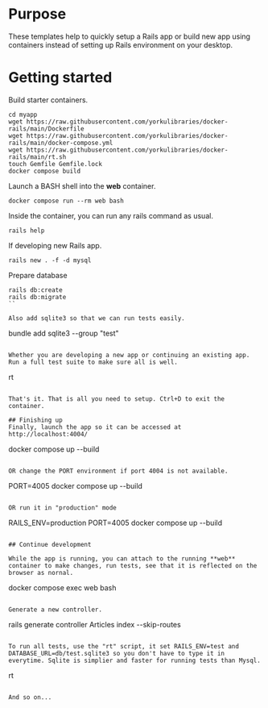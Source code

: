 # Purpose

These templates help to quickly setup a Rails app or build new app using containers instead of setting up Rails environment on your desktop.

# Getting started
Build starter containers.

```
cd myapp
wget https://raw.githubusercontent.com/yorkulibraries/docker-rails/main/Dockerfile
wget https://raw.githubusercontent.com/yorkulibraries/docker-rails/main/docker-compose.yml
wget https://raw.githubusercontent.com/yorkulibraries/docker-rails/main/rt.sh
touch Gemfile Gemfile.lock
docker compose build
```

Launch a BASH shell into the **web** container.

```
docker compose run --rm web bash
```

Inside the container, you can run any rails command as usual.

```
rails help
```

If developing new Rails app.

```
rails new . -f -d mysql
```

Prepare database 

```
rails db:create
rails db:migrate
``

Also add sqlite3 so that we can run tests easily. 

```
bundle add sqlite3 --group "test"
```

Whether you are developing a new app or continuing an existing app. Run a full test suite to make sure all is well.

```
rt
```

That's it. That is all you need to setup. Ctrl+D to exit the container.

## Finishing up
Finally, launch the app so it can be accessed at http://localhost:4004/

```
docker compose up --build
```

OR change the PORT environment if port 4004 is not available.

```
PORT=4005 docker compose up --build
```

OR run it in "production" mode
```
RAILS_ENV=production PORT=4005 docker compose up --build
```

## Continue development

While the app is running, you can attach to the running **web** container to make changes, run tests, see that it is reflected on the browser as nornal.

```
docker compose exec web bash
```

Generate a new controller.

```
rails generate controller Articles index --skip-routes
```

To run all tests, use the "rt" script, it set RAILS_ENV=test and DATABASE_URL=db/test.sqlite3 so you don't have to type it in everytime. Sqlite is simplier and faster for running tests than Mysql.

```
rt
```

And so on...


